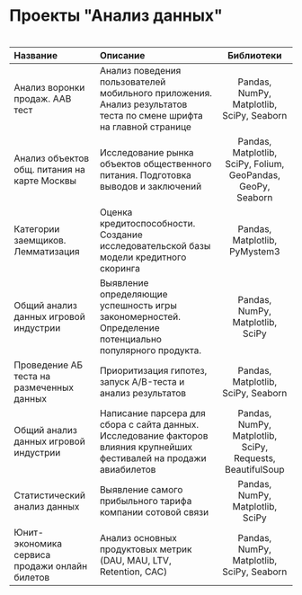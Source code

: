 # Проекты "Анализ данных" <h1> 

| Название | Описание | Библиотеки |
| :-------------------- | :--------------------- |:---------------------------:|
| Анализ воронки продаж. AAB тест | Анализ поведения пользователей мобильного приложения. Анализ результатов теста по смене шрифта на главной странице | Pandas, NumPy, Matplotlib, SciPy, Seaborn |
| Анализ объектов общ. питания на карте Москвы | Исследование рынка объектов общественного питания. Подготовка выводов и заключений | Pandas, Matplotlib, SciPy, Folium, GeoPandas, GeoPy, Seaborn |
| Категории заемщиков. Лемматизация | Оценка кредитоспособности. Создание исследовательской базы модели кредитного скоринга | Pandas, Matplotlib, PyMystem3 |
| Общий анализ данных игровой индустрии  | Выявление определяющие успешность игры закономерностей. Определение потенциально популярного продукта. | Pandas, NumPy, Matplotlib, SciPy |
| Проведение AБ теста на размеченных данных | Приоритизация гипотез, запуск A/B-теста и анализ результатов | Pandas, Matplotlib, SciPy, Seaborn |
| Общий анализ данных игровой индустрии  | Написание парсера для сбора с сайта данных. Исследование факторов влияния крупнейших фестивалей на продажи авиабилетов | Pandas, NumPy, Matplotlib, SciPy, Requests, BeautifulSoup |
| Статистический анализ данных | Выявление самого прибыльного тарифа компании сотовой связи | Pandas, NumPy, Matplotlib, SciPy |
| Юнит-экономика сервиса продажи онлайн билетов  | Анализ основных продуктовых метрик (DAU, MAU, LTV, Retention, CAC) | Pandas, NumPy, Matplotlib, SciPy, Seaborn |